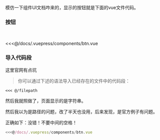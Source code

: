 模仿一下组件UI文档咋来的，显示的按钮就是下面的vue文件代码。

### 按钮
<br/>

<btn/>

<<<@/docs/.vuepress/components/btn.vue


### 导入代码段
这里官网有点坑

>你可以通过下述的语法导入已经存在的文件中的代码段：
```
<<< @/filepath
```
然后我就照做了，页面显示的是字符串。

然后我以为是路径的问题，改了半天也没用，后来发现，是官方例子有问题。

正确如下：没错！不要中间的空格！
```js
<<<@/docs/.vuepress/components/btn.vue
```

